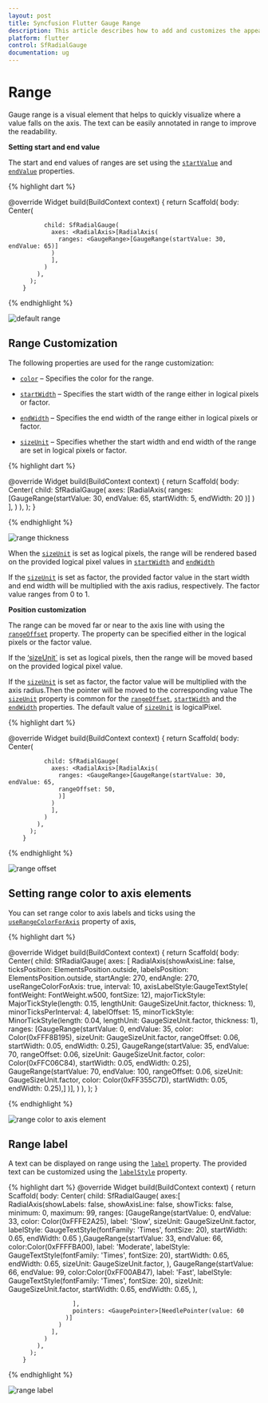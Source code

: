 ```yaml
---
layout: post
title: Syncfusion Flutter Gauge Range
description: This article describes how to add and customizes the appearence of ranges of radial gauge control in flutter platform
platform: flutter
control: SfRadialGauge
documentation: ug
---
```


# Range

Gauge range is a visual element that helps to quickly visualize where a value falls on the axis. The text can be easily annotated in range to improve the readability.

**Setting start and end value**

The start and end values of ranges are set using the [`startValue`](https://pub.dev/documentation/syncfusion_flutter_gauges/latest/gauges/GaugeRange/startValue.html) and [`endValue`](https://pub.dev/documentation/syncfusion_flutter_gauges/latest/gauges/GaugeRange/endValue.html) properties.

{% highlight dart %}

@override
Widget build(BuildContext context) {
  return Scaffold(
    body: Center(

              child: SfRadialGauge(
                axes: <RadialAxis>[RadialAxis( 
                  ranges: <GaugeRange>[GaugeRange(startValue: 30, endValue: 65)]
                )
                ],
              )
            ),
          );
        }


{% endhighlight %}

![default range](images/range/range_default.jpg)

## Range Customization

The following properties are used for the range customization:

* [`color`](https://pub.dev/documentation/syncfusion_flutter_gauges/latest/gauges/GaugeRange/color.html) – Specifies the color for the range.

* [`startWidth`](https://pub.dev/documentation/syncfusion_flutter_gauges/latest/gauges/GaugeRange/startWidth.html) – Specifies the start width of the range either in logical pixels or factor.

* [`endWidth`](https://pub.dev/documentation/syncfusion_flutter_gauges/latest/gauges/GaugeRange/endWidth.html) – Specifies the end width of the range either in logical pixels or factor.

* [`sizeUnit`](https://pub.dev/documentation/syncfusion_flutter_gauges/latest/gauges/GaugeRange/sizeUnit.html) – Specifies whether the start width and end width of the range are set in logical pixels or factor.

{% highlight dart %}

@override
Widget build(BuildContext context) {
  return Scaffold(
    body: Center(
              child: SfRadialGauge(
                axes: <RadialAxis>[RadialAxis( 
                  ranges: <GaugeRange>[GaugeRange(startValue: 30, endValue: 65,
                    startWidth: 5, endWidth: 20
                  )]
                )
                ],
              )
            ),
          );
        }

{% endhighlight %}

![range thickness](images/range/range_thickness.jpg)

When the [`sizeUnit`](https://pub.dev/documentation/syncfusion_flutter_gauges/latest/gauges/GaugeRange/sizeUnit.html) is set as logical pixels, the range will be rendered based on the provided logical pixel values in [`startWidth`](https://pub.dev/documentation/syncfusion_flutter_gauges/latest/gauges/GaugeRange/startWidth.html) and [`endWidth`](https://pub.dev/documentation/syncfusion_flutter_gauges/latest/gauges/GaugeRange/endWidth.html)

If the [`sizeUnit`](https://pub.dev/documentation/syncfusion_flutter_gauges/latest/gauges/GaugeRange/sizeUnit.html) is set as factor, the provided factor value in the start width and end width will be multiplied with the axis radius, respectively. The factor value ranges from 0 to 1.

**Position customization**

 The range can be moved far or near to the axis line with using the [`rangeOffset`](https://pub.dev/documentation/syncfusion_flutter_gauges/latest/gauges/GaugeRange/rangeOffset.html) property. The property can be specified either in the logical pixels or the factor value.

If the [‘sizeUnit`](https://pub.dev/documentation/syncfusion_flutter_gauges/latest/gauges/GaugeRange/sizeUnit.html) is set as logical pixels, then the range will be moved based on the provided logical pixel value.

If the [`sizeUnit`](https://pub.dev/documentation/syncfusion_flutter_gauges/latest/gauges/GaugeRange/sizeUnit.html) is set as factor, the factor value will be multiplied with the axis radius.Then the pointer will be moved to the corresponding value
The [`sizeUnit`](https://pub.dev/documentation/syncfusion_flutter_gauges/latest/gauges/GaugeRange/sizeUnit.html) property is common for the [`rangeOffset`](https://pub.dev/documentation/syncfusion_flutter_gauges/latest/gauges/GaugeRange/rangeOffset.html), [`startWidth`](https://pub.dev/documentation/syncfusion_flutter_gauges/latest/gauges/GaugeRange/startWidth.html) and the [`endWidth`](https://pub.dev/documentation/syncfusion_flutter_gauges/latest/gauges/GaugeRange/endWidth.html) properties. The default value of [`sizeUnit`](https://pub.dev/documentation/syncfusion_flutter_gauges/latest/gauges/GaugeRange/sizeUnit.html) is logicalPixel.

{% highlight dart %}

@override
Widget build(BuildContext context) {
  return Scaffold(
    body: Center(

              child: SfRadialGauge(
                axes: <RadialAxis>[RadialAxis(
                  ranges: <GaugeRange>[GaugeRange(startValue: 30, endValue: 65,
                  rangeOffset: 50,
                  )]
                )
                ],
              )
            ),
          );
        }
 
{% endhighlight %}

![range offset](images/range/range_offset.jpg)

## Setting range color to axis elements

You can set range color to axis labels and ticks using the [`useRangeColorForAxis`](https://pub.dev/documentation/syncfusion_flutter_gauges/latest/gauges/GaugeAxis/useRangeColorForAxis.html) property of axis,

{% highlight dart %}

@override
Widget build(BuildContext context) {
  return Scaffold(
    body: Center(
              child: SfRadialGauge(
                axes: <RadialAxis>[
                  RadialAxis(showAxisLine: false, 
                      ticksPosition: ElementsPosition.outside,
                      labelsPosition: ElementsPosition.outside,
                      startAngle: 270, endAngle: 270, useRangeColorForAxis: true,
                       interval: 10,
                      axisLabelStyle:GaugeTextStyle(
                          fontWeight: FontWeight.w500,
                          fontSize: 12),
                      majorTickStyle: MajorTickStyle(length: 0.15,
                          lengthUnit: GaugeSizeUnit.factor,
                          thickness: 1),
                      minorTicksPerInterval: 4, labelOffset: 15,
                      minorTickStyle: MinorTickStyle(length: 0.04,
                          lengthUnit: GaugeSizeUnit.factor,
                          thickness: 1),
                      ranges: <GaugeRange>[GaugeRange(startValue: 0, endValue: 35,
                          color: Color(0xFFF8B195),
                          sizeUnit: GaugeSizeUnit.factor,
                          rangeOffset: 0.06,
                          startWidth: 0.05, endWidth: 0.25),
                        GaugeRange(startValue: 35, endValue: 70,
                            rangeOffset: 0.06,
                            sizeUnit: GaugeSizeUnit.factor,
                            color: Color(0xFFC06C84),
                            startWidth: 0.05, endWidth: 0.25),
                        GaugeRange(startValue: 70, endValue: 100,
                            rangeOffset: 0.06,
                            sizeUnit: GaugeSizeUnit.factor,
                            color: Color(0xFF355C7D),
                            startWidth: 0.05, endWidth: 0.25),]
                )],
              )
            ),
          );
        }

{% endhighlight %}

![range color to axis element](images/range/range_axislabels.jpg)

## Range label

A text can be displayed on range using the [`label`](https://pub.dev/documentation/syncfusion_flutter_gauges/latest/gauges/GaugeRange/label.html) property. The provided text can be customized using the [`labelStyle`](https://pub.dev/documentation/syncfusion_flutter_gauges/latest/gauges/GaugeRange/labelStyle.html) property.

{% highlight dart %}
@override
Widget build(BuildContext context) {
  return Scaffold(
    body: Center(
              child: SfRadialGauge(
                axes:<RadialAxis>[
                  RadialAxis(showLabels: false, showAxisLine: false, showTicks: false,
                      minimum: 0, maximum: 99, 
                      ranges: <GaugeRange>[GaugeRange(startValue: 0, endValue: 33,
                          color: Color(0xFFFE2A25), label: 'Slow',
                          sizeUnit: GaugeSizeUnit.factor,
                          labelStyle: GaugeTextStyle(fontFamily: 'Times', fontSize:  20),
                          startWidth: 0.65, endWidth: 0.65
                      ),GaugeRange(startValue: 33, endValue: 66,
                        color:Color(0xFFFFBA00), label: 'Moderate',
                        labelStyle: GaugeTextStyle(fontFamily: 'Times', fontSize:   20),
                        startWidth: 0.65, endWidth: 0.65, sizeUnit: GaugeSizeUnit.factor,
                      ),
                        GaugeRange(startValue: 66, endValue: 99,
                          color:Color(0xFF00AB47), label: 'Fast',
                          labelStyle: GaugeTextStyle(fontFamily: 'Times', fontSize:   20),
                          sizeUnit: GaugeSizeUnit.factor,
                          startWidth: 0.65, endWidth: 0.65,
                        ),

                      ],
                      pointers: <GaugePointer>[NeedlePointer(value: 60
                    )]
                  )
                ],
              )
            ),
          );
        }

{% endhighlight %}

![range label](images/range/range_datalabel.jpg)



